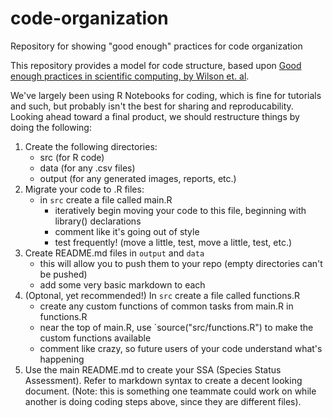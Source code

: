 # code-organization
Repository for showing "good enough" practices for code organization


This repository provides a model for code structure, based upon [Good enough practices in scientific computing, by Wilson et. al](https://journals.plos.org/ploscompbiol/article?id=10.1371/journal.pcbi.1005510).


We've largely been using R Notebooks for coding, which is fine for tutorials and such, but probably isn't the best for sharing and reproducability. Looking ahead toward a final product, we should restructure things by doing the following:

1. Create the following directories:  
   - src (for R code)
   - data (for any .csv files)
   - output (for any generated images, reports, etc.)
2. Migrate your code to .R files: 
   - in `src` create a file called main.R
     - iteratively begin moving your code to this file, beginning with library() declarations
     - comment like it's going out of style
     - test frequently! (move a little, test, move a little, test, etc.)
3. Create README.md files in `output` and `data`
   - this will allow you to push them to your repo (empty directories can't be pushed)
   - add some very basic markdown to each
4. (Optonal, yet recommended!) In `src` create a file called functions.R
     - create any custom functions of common tasks from main.R in functions.R
     - near the top of main.R, use `source("src/functions.R") to make the custom functions available
     - comment like crazy, so future users of your code understand what's happening
5. Use the main README.md to create your SSA (Species Status Assessment). Refer to markdown syntax to create a decent looking document. (Note: this is something one teammate could work on while another is doing coding steps above, since they are different files).
   
  